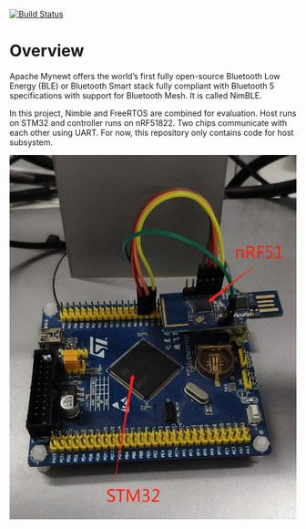 [![Build Status](https://www.travis-ci.org/yang325/nimble-demo.svg?branch=master)](https://www.travis-ci.org/yang325/nimble-demo)

# Overview
Apache Mynewt offers the world’s first fully open-source Bluetooth Low Energy (BLE) or Bluetooth Smart stack fully compliant with Bluetooth 5 specifications with support for Bluetooth Mesh. It is called NimBLE.

In this project, Nimble and FreeRTOS are combined for evaluation. Host runs on STM32 and controller runs on nRF51822. Two chips communicate with each other using UART. For now, this repository only contains code for host subsystem.

![avatar](./develop_board.png)